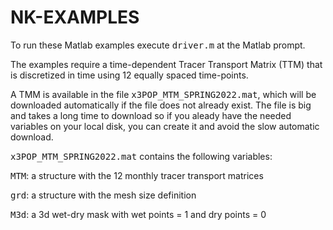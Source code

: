 # NK-EXAMPLES
To run these Matlab examples execute <TT>driver.m</TT> at the Matlab prompt. <p>
  
The examples require a time-dependent Tracer Transport Matrix (TTM) that is discretized in time using 12 equally spaced time-points.

A TMM is available in the file <TT> x3POP_MTM_SPRING2022.mat</TT>, which will be downloaded automatically if the file does not already exist. The file is big and takes a long time to download so if you aleady have the needed variables on your local disk, you can create it and avoid the slow automatic download. <p><p>

<TT>x3POP_MTM_SPRING2022.mat</TT> contains the following variables: <p>
<TT> MTM</TT>: a structure with the 12 monthly tracer transport matrices <p>
<TT> grd</TT>: a structure with the mesh size definition <p>
<TT>M3d</TT>: a 3d wet-dry mask with wet points = 1 and dry points = 0 <p>
